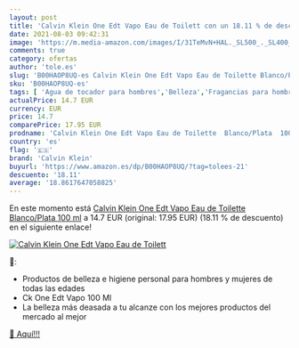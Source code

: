 ```yaml
---
layout: post
title: 'Calvin Klein One Edt Vapo Eau de Toilett con un 18.11 % de descuento'
date: 2021-08-03 09:42:31
image: 'https://m.media-amazon.com/images/I/31TeMvN+HAL._SL500_._SL400_.jpg'
comments: true
category: ofertas
author: 'tole.es'
slug: 'B00HAOP8UQ-es Calvin Klein One Edt Vapo Eau de Toilette Blanco/Plata 100 ml'
sku: 'B00HAOP8UQ-es'
tags: [ 'Agua de tocador para hombres','Belleza','Fragancias para hombres','Perfumes y fragancias','calvin klein','de','eau','toilette', ]
actualPrice: 14.7 EUR
currency: EUR
price: 14.7
comparePrice: 17.95 EUR
prodname: 'Calvin Klein One Edt Vapo Eau de Toilette  Blanco/Plata  100 ml'
country: 'es'
flag: '🇪🇸'
brand: 'Calvin Klein'
buyurl: 'https://www.amazon.es/dp/B00HAOP8UQ/?tag=tolees-21'
descuento: '18.11'
average: '18.8617647058825'
---
```


En este momento está [Calvin Klein One Edt Vapo Eau de Toilette  Blanco/Plata  100 ml](https://www.amazon.es/dp/B00HAOP8UQ/?tag=tolees-21) a 14.7 EUR (original: 17.95 EUR) (18.11 %  de descuento) en el siguiente enlace!

[![Calvin Klein One Edt Vapo Eau de Toilett](https://m.media-amazon.com/images/I/31TeMvN+HAL._SL500_._SL400_.jpg)](https://www.amazon.es/dp/B00HAOP8UQ/?tag=tolees-21)

🔎:

- Productos de belleza e higiene personal para hombres y mujeres de todas las edades
- Ck One Edt Vapo 100 Ml
- La belleza más deasada a tu alcanze con los mejores productos del mercado al mejor

[🛒 Aquí!!!](https://www.amazon.es/dp/B00HAOP8UQ/?tag=tolees-21)
